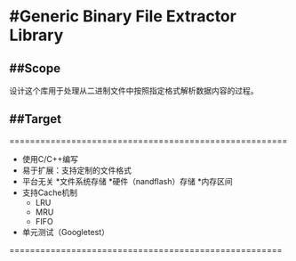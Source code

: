 #Generic Binary File Extractor Library
=====================================
##Scope
------
设计这个库用于处理从二进制文件中按照指定格式解析数据内容的过程。

##Target
-------

======================================================
* 使用C/C++编写
* 易于扩展：支持定制的文件格式
* 平台无关
    *文件系统存储
    *硬件（nandflash）存储
    *内存区间
* 支持Cache机制
    * LRU
    * MRU
    * FIFO
* 单元测试（Googletest）

=====================================================
